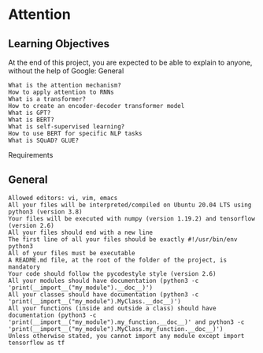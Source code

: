 # Attention

## Learning Objectives

At the end of this project, you are expected to be able to explain to anyone, without the help of Google:
General

    What is the attention mechanism?
    How to apply attention to RNNs
    What is a transformer?
    How to create an encoder-decoder transformer model
    What is GPT?
    What is BERT?
    What is self-supervised learning?
    How to use BERT for specific NLP tasks
    What is SQuAD? GLUE?

Requirements
## General

    Allowed editors: vi, vim, emacs
    All your files will be interpreted/compiled on Ubuntu 20.04 LTS using python3 (version 3.8)
    Your files will be executed with numpy (version 1.19.2) and tensorflow (version 2.6)
    All your files should end with a new line
    The first line of all your files should be exactly #!/usr/bin/env python3
    All of your files must be executable
    A README.md file, at the root of the folder of the project, is mandatory
    Your code should follow the pycodestyle style (version 2.6)
    All your modules should have documentation (python3 -c 'print(__import__("my_module").__doc__)')
    All your classes should have documentation (python3 -c 'print(__import__("my_module").MyClass.__doc__)')
    All your functions (inside and outside a class) should have documentation (python3 -c 'print(__import__("my_module").my_function.__doc__)' and python3 -c 'print(__import__("my_module").MyClass.my_function.__doc__)')
    Unless otherwise stated, you cannot import any module except import tensorflow as tf
